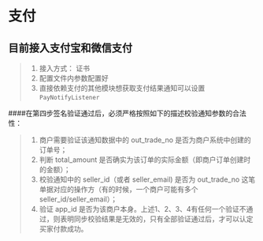 # 支付
## 目前接入支付宝和微信支付
> 1. 接入方式： 证书
> 2. 配置文件内参数配置好
> 3. 直接依赖支付的其他模块想获取支付结果通知可以设置 `PayNotifyListener` 
> 





####在第四步签名验证通过后，必须严格按照如下的描述校验通知参数的合法性：

> 1. 商户需要验证该通知数据中的 out_trade_no 是否为商户系统中创建的订单号；
> 1. 判断 total_amount 是否确实为该订单的实际金额（即商户订单创建时的金额）；
> 1. 校验通知中的 seller_id（或者 seller_email) 是否为 out_trade_no 这笔单据对应的操作方（有的时候，一个商户可能有多个 seller_id/seller_email）；
> 1. 验证 app_id 是否为该商户本身。上述1、2、3、4有任何一个验证不通过，则表明同步校验结果是无效的，只有全部验证通过后，才可以认定买家付款成功。